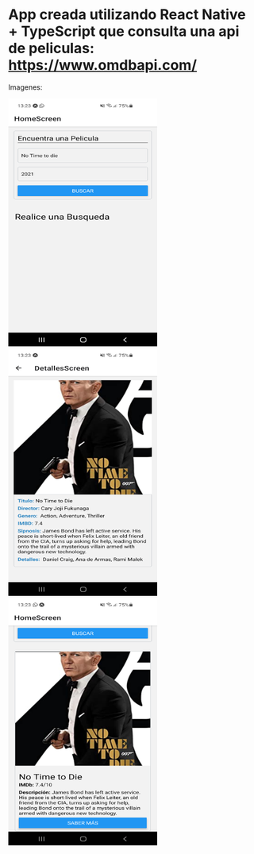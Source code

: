 # App creada utilizando React Native + TypeScript que consulta una api de peliculas: https://www.omdbapi.com/

Imagenes:
<div>
    <img src="./Public/Img/1.png" width="300px" height="500">
    <img src="./Public/Img/2.png" width="300px" height="500">
    <img src="./Public/Img/3.png" width="300px" height="500">
</div>